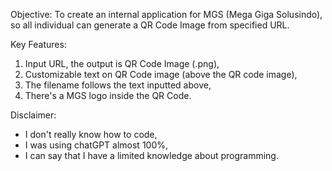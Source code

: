 Objective: To create an internal application for MGS (Mega Giga Solusindo), so all individual can generate a QR Code Image from specified URL.

Key Features:
1. Input URL, the output is QR Code Image (.png),
2. Customizable text on QR Code image (above the QR code image),
3. The filename follows the text inputted above,
4. There's a MGS logo inside the QR Code.

Disclaimer:
- I don't really know how to code,
- I was using chatGPT almost 100%,
- I can say that I have a limited knowledge about programming.
